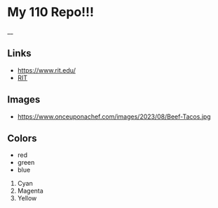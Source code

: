 # My 110 Repo!!!

__

## Links
  - https://www.rit.edu/
  - [RIT](https://www.rit.edu/)

## Images
  - https://www.onceuponachef.com/images/2023/08/Beef-Tacos.jpg

## Colors

- red
- green
- blue

1. Cyan
2. Magenta
3. Yellow


